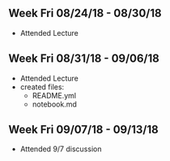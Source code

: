 Week Fri 08/24/18  - 08/30/18
-----------------------------

* Attended Lecture



Week Fri 08/31/18  - 09/06/18
-----------------------------

* Attended Lecture
* created files:
  * README.yml
  * notebook.md


Week Fri 09/07/18  - 09/13/18
-----------------------------
* Attended 9/7 discussion
